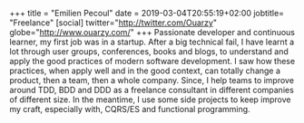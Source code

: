 +++
title = "Emilien Pecoul"
date = 2019-03-04T20:55:19+02:00
jobtitle= "Freelance"
[social]
twitter="http://twitter.com/Ouarzy"
globe="http://www.ouarzy.com/"
+++
Passionate developer and continuous learner, my first job was in a startup. After a big technical fail, I have learnt a lot through user groups, conferences, books and blogs, to understand and apply the good practices of modern software development. I saw how these practices, when apply well and in the good context, can totally change a product, then a team, then a whole company. Since, I help teams to improve around TDD, BDD and DDD as a freelance consultant in different companies of different size. In the meantime, I use some side projects to keep improve my craft, especially with, CQRS/ES and functional programming.